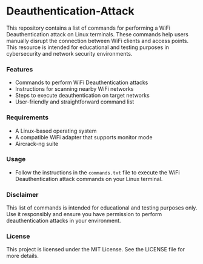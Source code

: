 # Deauthentication-Attack
This repository contains a list of commands for performing a WiFi Deauthentication attack on Linux terminals. These commands help users manually disrupt the connection between WiFi clients and access points. This resource is intended for educational and testing purposes in cybersecurity and network security environments.
### Features
* Commands to perform WiFi Deauthentication attacks
* Instructions for scanning nearby WiFi networks
* Steps to execute deauthentication on target networks
* User-friendly and straightforward command list
### Requirements
+ A Linux-based operating system
+ A compatible WiFi adapter that supports monitor mode
+ Aircrack-ng suite
### Usage

* Follow the instructions in the `commands.txt` file to execute the WiFi Deauthentication attack commands on your Linux terminal.
### Disclaimer
This list of commands is intended for educational and testing purposes only. Use it responsibly and ensure you have permission to perform deauthentication attacks in your environment.
### License
This project is licensed under the MIT License. See the LICENSE file for more details.

